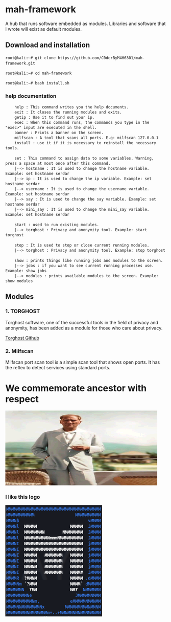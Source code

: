 # mah-framework
A hub that runs software embedded as modules. Libraries and software that I wrote will exist as default modules.

## Download and installation
 
`root@kali:~# git clone https://github.com/C0derByM4H6301/mah-framework.git`

`root@kali:~# cd mah-framework`

`root@kali:~# bash install.sh`
### help documentation
```
    help : This command writes you the help documents.
    exit : It closes the running modules and exits.
    getip : Use it to find out your ip.
    exec : When this command runs, the commands you type in the "exec>" input are executed in the shell.
    banner : Prints a banner on the screen.
    milfscan : A tool that scans all ports. E.g: milfscan 127.0.0.1 
    install : use it if it is necessary to reinstall the necessary tools.

    set : This command to assign data to some variables. Warning, press a space at most once after this command.
    |--> hostname : It is used to change the hostname variable. Example: set hostname serdar
    |--> ip : It is used to change the ip variable. Example: set hostname serdar
    |--> username : It is used to change the username variable. Example: set hostname serdar
    |--> say : It is used to change the say variable. Example: set hostname serdar
    |--> mini_say : It is used to change the mini_say variable. Example: set hostname serdar

    start : used to run existing modules.
    |--> torghost : Privacy and anonymity tool. Example: start torghost

    stop : It is used to stop or close current running modules.
    |--> torghost : Privacy and anonymity tool. Example: stop torghost

    show : prints things like running jobs and modules to the screen.
    |--> jobs : if you want to see current running processes use. Example: show jobs
    |--> modules : prints available modules to the screen. Example: show modules
```
## Modules
### 1. TORGHOST
Torghost software, one of the successful tools in the field of privacy and anonymity, has been added as a module for those who care about privacy.

[Torghost Github](https://github.com/SusmithKrishnan/torghost)

### 2. Milfscan
Milfscan port scan tool is a simple scan tool that shows open ports. It has the reflex to detect services using standard ports.

# We commemorate ancestor with respect
![alt text](https://github.com/C0derByM4H6301/mah-framework/blob/main/img/ata.jpg?raw=true)

### I like this logo
![alt text](https://github.com/C0derByM4H6301/mah-framework/blob/main/img/msf_logo.jpg)

